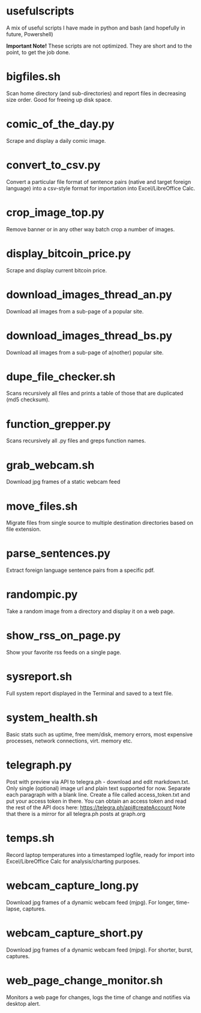 # usefulscripts
A mix of useful scripts I have made in python and bash (and hopefully in future, Powershell)

**Important Note!**
These scripts are not optimized. They are short and to the point, to get the job done.

# bigfiles.sh
Scan home directory (and sub-directories) and report files in decreasing size order. Good for freeing up disk space.

# comic_of_the_day.py
Scrape and display a daily comic image.

# convert_to_csv.py
Convert a particular file format of sentence pairs (native and target foreign language) into a csv-style format for importation into Excel/LibreOffice Calc.

# crop_image_top.py
Remove banner or in any other way batch crop a number of images.

# display_bitcoin_price.py
Scrape and display current bitcoin price.

# download_images_thread_an.py
Download all images from a sub-page of a popular site.

# download_images_thread_bs.py
Download all images from a sub-page of a(nother) popular site.

# dupe_file_checker.sh
Scans recursively all files and prints a table of those that are duplicated (md5 checksum).

# function_grepper.py
Scans recursively all .py files and greps function names.

# grab_webcam.sh
Download jpg frames of a static webcam feed

# move_files.sh
Migrate files from single source to multiple destination directories based on file extension.

# parse_sentences.py
Extract foreign language sentence pairs from a specific pdf.

# randompic.py
Take a random image from a directory and display it on a web page.

# show_rss_on_page.py
Show your favorite rss feeds on a single page.

# sysreport.sh
Full system report displayed in the Terminal and saved to a text file.

# system_health.sh
Basic stats such as uptime, free mem/disk, memory errors, most expensive processes, network connections, virt. memory etc.

# telegraph.py
Post with preview via API to telegra.ph - download and edit markdown.txt. Only single (optional) image url and plain text supported for now. Separate each paragraph with a blank line. Create a file called access_token.txt and put your access token in there. You can obtain an access token and read the rest of the API docs here: https://telegra.ph/api#createAccount Note that there is a mirror for all telegra.ph posts at graph.org

# temps.sh
Record laptop temperatures into a timestamped logfile, ready for import into Excel/LibreOffice Calc for analysis/charting purposes.

# webcam_capture_long.py

Download jpg frames of a dynamic webcam feed (mjpg). For longer, time-lapse, captures.

# webcam_capture_short.py

Download jpg frames of a dynamic webcam feed (mjpg). For shorter, burst, captures.

# web_page_change_monitor.sh
Monitors a web page for changes, logs the time of change and notifies via desktop alert.
